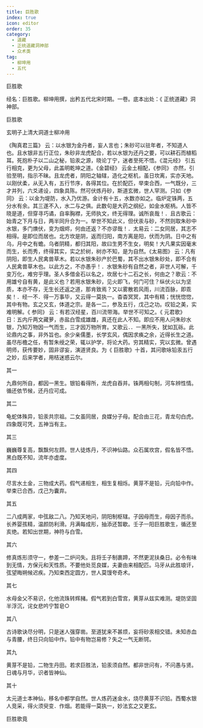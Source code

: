 ```yaml
---
title: 巨胜歌
index: true
icon: editor
order: 35
category:
  - 道藏
  - 正统道藏洞神部
  - 众术类
tag:
  - 柳坤用
  - 五代
---
```


巨胜歌  

经名：巨胜歌。柳坤用撰，出矜五代北宋时期。一卷。底本出处：《 正统道藏》洞神部。  

巨胜歌  

玄明子上清大洞道士柳冲用  

《陶真君三篇》 云：以水银为金丹者，妄人言也；朱砂可以驻年者，不知道人也。且水银非五行正位，朱砂非龙虎配合，若以水银为还丹之要，可以耕石而植稻耳。死抱朴子以二山之秘，铅汞之源，晓论丁宁，迷者至死不悟。《混元经》 引五行相克，更为父母，此盖明乾坤之道。《金碧经》 云金土相配，《参同》 亦然，引验至明，指示不昧。且龙虎者，阴阳之轴辖，造化之枢机，虽日坎离，实亦天地。以刚伏柔，从无入有，五行节序，各得其位。在於配匹，举束合西，一气既分，三才并列，六爻递设，四象具陈。然可伏炼丹砂，斯道玄微，世人罕测。只如《参同》 云：以金为堤防，水入乃优游。金计有十五，水数亦如之。临炉定铢两，五分水有余。其三遂不入，水二与之俱。此数句是大药之纲纪，如金水枢柄。人皆不晓是道，但穿寻巧谲，自率胸襟，无师执文，终无得理。诚所哀哉！．且古歌云：始青之下月与日，两半同升合为一。举世不知此义，但伏汞与砂，不然则取朱砂中水银，多门燠伏，变为烟烬，何由还返？不亦谬哉！．太易云：二女同居，其志不相得。是即位而居也。北方坎是阴，返而归阳，南方离是阳，伏而为阴。日中之有乌，月中之有蟾。乌者阴精，都归其阳，故曰生男不生女，明矣！大凡果实因毫末而生，长而秀，终得其实，实之於树，树亦不知，是为自然。《太易图》 云：凡有阴阳，即生人民禽兽草木。若以水银朱砂产於巴蜀，其不出水银朱砂处，即不合有人民禽兽草木也。以此方之，不亦愚乎！．水银朱砂有自然之者，非世人可解，千变万化，难穷乎理。圣人多借金石以名之，坎居七十二石之长，何由之？歌云：不用雄兮自有黄，是此义也？若用水银朱砂，见火即飞，何门可住？纵伏火以为坚质，本亦不存，无生长还返之道，那肯致焉？又以雾散若风雨，川流百脉，即乖矣！．经一不．得一万事毕，又云得一莫执一。杳杳冥冥，其中有精；恍恍惚惚，其中有物。玄之又玄，体道之宗。是各一二，参及五行，戊己之功。叹铅之美，实难明解。《 参同》 云：有若汉经星，百川流带海。举世不可知之。《 元君歌》 日：五内斤两文藏萝，赤盐白雪成雄雌，真还在此人不知。即应不用人问朱砂水银，乃知万物因一气而生，三才因万物所育。又歌云．．一黑所失，犹如瓦砾。此论鼎内之事，非外旨也。余少亲儒墨，长学玄风，偶因求痪之余，近得长生之道。虽尽彤檐之任，有暂朱绶之荣，辄以护学，将论大药。穷其精实，究以玄微。曾遇明师，获传要妙，固非谬妄，演道贤良。为《 巨胜歌》十首，其问歌咏铅汞五行之妙，后来学者，用桔迷惑云尔。  

其一  

九鼎何所自，都因一黑生。银铅看得所，龙虎自吞并。铢两相句制，河车辨性情。循还依节候，还丹应可成。  

其二  

龟蛇体殊异，铅汞共宗祖。二女虽同居，良媒分子母。配合由三花，青龙句白虎。四象既可凭，五神当有主。  

其三  

巍巍尊复高，飘飘何左顾。世人徒炼丹，不识神仙路。众石属坎宫，假名皆不悟。黑白既不知，流年亦虚度。  

其四  

尽言水土金，三物成大药。假气递相生，相生复相烁。黄芽不是铅，元向铅中作。举束已合西，戊己为囊弃。  

其五  

二八成两家，中弦敌二八。乃知天地问，阴阳制枢辖。子因母而生，母因子而杀。长养婴孩精，温颜防利滑。月满每成形，抽添还暂歇。壬子一阳巨胜歌生，循还至亥绝。若知出世期，神符与白雪。  

其六  

修真炼形须守一，参差一二炉问失。且将壬子制裹蹄，不然更泥扶桑日。必令有味到无情，方保元和天性质。不要他处觅良媒，夫妻由来相配匹。马牙从此胜琅讦，弦望晦朔候迟疾。乃知束西定圆方，世人莫馒夸奇术。  

其七  

水母金父不易识，化他流珠转辉赭。假气若到白雪宫，黄芽从兹实难测。堤防坚固半浮沉，诧女悲吟宁暂皂○  

其八  

古诗歌诀尽分明，只是迷人强穿凿。至道犹来不甚烦，妄将砂汞相交错。未知赤血与青腰，终日只向铅中作。铅中有物岂易修？失之一气无断锷。  

其九  

黄芽不是铅，二物生丹田。若求巨胜法，铅汞须自然。都非世问有，不问愚与贤。日魂与月华，识者皆神仙。  

其十  

太元道士本神仙，移名中都学自然。世人炼药迷金水，烧尽黄芽不识铅。西蜀水银人竞采，得火须臾变．作烟。若能得一莫执一，妙法玄之又更玄。  

巨胜歌竟  

